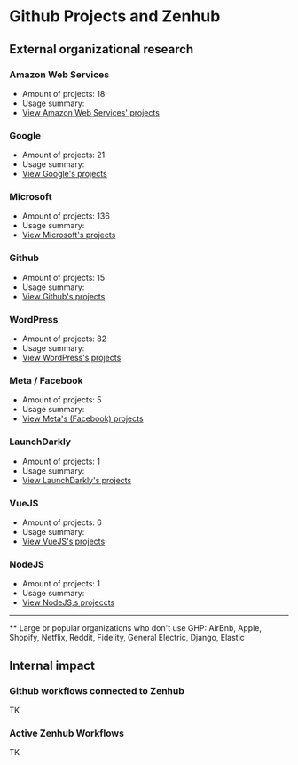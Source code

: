 # Github Projects and Zenhub

## External organizational research

### Amazon Web Services

- Amount of projects: 18
- Usage summary: 
- [View Amazon Web Services' projects](https://github.com/orgs/aws/projects?query=is%3Aopen)

### Google

- Amount of projects: 21
- Usage summary: 
- [View Google's projects](https://github.com/orgs/google/projects?query=is%3Aopen)

### Microsoft

- Amount of projects: 136
- Usage summary: 
- [View Microsoft's projects](https://github.com/orgs/microsoft/projects?query=is%3Aopen)

### Github

- Amount of projects: 15
- Usage summary: 
- [View Github's projects](https://github.com/orgs/github/projects?query=is%3Aopen)

### WordPress

- Amount of projects: 82
- Usage summary: 
- [View WordPress's projects](https://github.com/orgs/WordPress/projects?query=is%3Aopen)

### Meta / Facebook

- Amount of projects: 5
- Usage summary: 
- [View Meta's (Facebook) projects](https://github.com/orgs/facebook/projects?query=is%3Aopen)

### LaunchDarkly

- Amount of projects: 1
- Usage summary: 
- [View LaunchDarkly's projects](https://github.com/orgs/launchdarkly/projects?query=is%3Aopen)

### VueJS

- Amount of projects: 6
- Usage summary: 
- [View VueJS's projects](https://github.com/orgs/vuejs/projects?query=is%3Aopen)

### NodeJS

- Amount of projects: 1
- Usage summary: 
- [View NodeJS;s projeccts](https://github.com/nodejs/node/projects?query=is%3Aopen)

---

** Large or popular organizations who don't use GHP: AirBnb, Apple, Shopify, Netflix, Reddit, Fidelity, General Electric, Django, Elastic

## Internal impact

### Github workflows connected to Zenhub

TK

### Active Zenhub Workflows

TK

